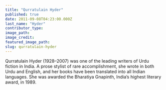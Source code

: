 ```yaml
---
title: "Qurratulain Hyder"
published: true
date: 2011-09-08T04:23:00.000Z
last_name: "Hyder"
contributor_type:
image_path:
image_credit:
featured_image_path:
slug: qurratulain-hyder
---
```


Qurratulain Hyder (1928–2007) was one of the leading writers of Urdu fiction in India. A prose stylist of rare accomplishment, she wrote in both Urdu and English, and her books have been translated into all Indian languages. She was awarded the Bharatiya Gnapinth, India’s highest literary award, in 1989.

